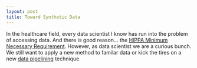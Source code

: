 ```yaml
---
layout: post
title: Toward Synthetic Data
---
```


In the healthcare field, every data scientist I know has run into the problem of
accessing data. And there is good reason... the 
[HIPPA Minimum Necessary Requirement](https://www.hhs.gov/hipaa/for-professionals/privacy/guidance/minimum-necessary-requirement/index.html). However, 
as data scientist we are a curious bunch. We still want to apply a new method to familar data or
kick the tires on a new [data pipelining](https://www.tensorflow.org/guide/performance/datasets) technique.